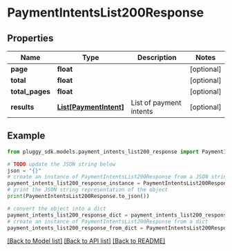 # PaymentIntentsList200Response


## Properties

Name | Type | Description | Notes
------------ | ------------- | ------------- | -------------
**page** | **float** |  | [optional] 
**total** | **float** |  | [optional] 
**total_pages** | **float** |  | [optional] 
**results** | [**List[PaymentIntent]**](PaymentIntent.md) | List of payment intents | [optional] 

## Example

```python
from pluggy_sdk.models.payment_intents_list200_response import PaymentIntentsList200Response

# TODO update the JSON string below
json = "{}"
# create an instance of PaymentIntentsList200Response from a JSON string
payment_intents_list200_response_instance = PaymentIntentsList200Response.from_json(json)
# print the JSON string representation of the object
print(PaymentIntentsList200Response.to_json())

# convert the object into a dict
payment_intents_list200_response_dict = payment_intents_list200_response_instance.to_dict()
# create an instance of PaymentIntentsList200Response from a dict
payment_intents_list200_response_from_dict = PaymentIntentsList200Response.from_dict(payment_intents_list200_response_dict)
```
[[Back to Model list]](../README.md#documentation-for-models) [[Back to API list]](../README.md#documentation-for-api-endpoints) [[Back to README]](../README.md)


